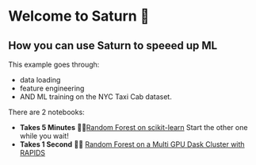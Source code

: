 # Welcome to Saturn 👋

## How you can use Saturn to speeed up ML

This example goes through:
- data loading
- feature engineering
- AND ML training on the NYC Taxi Cab dataset.  

There are 2 notebooks:
- **Takes 5 Minutes** <span style="font-size:1em">🐢😟</span>[Random Forest on scikit-learn]("./01-rf-scikit.ipynb")  Start the other one while you wait!
- **Takes 1 Second** 🚀😁 [Random Forest on a Multi GPU Dask Cluster with RAPIDS]("./02-rf-rapids-dask.ipynb")